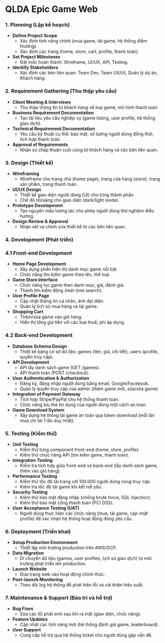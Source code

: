 # QLDA Epic Game Web

### 1. **Planning** (Lập kế hoạch)

- **Define Project Scope**
    - Xác định tính năng chính (mua game, tải game, hệ thống điểm thưởng).
    - Xác định các trang (home, store, cart, profile, thanh toán).
- **Set Project Milestones**
    - Đặt mốc hoàn thành: Wireframe, UI/UX, API, Testing.
- **Identify Stakeholders**
    - Xác định các bên liên quan: Team Dev, Team UX/UI, Quản lý dự án, Khách hàng.

### 2. **Requirement Gathering** (Thu thập yêu cầu)

- **Client Meeting & Interviews**
    - Thu thập thông tin từ khách hàng về loại game, mô hình thanh toán.
- **Business Requirement Documentation**
    - Tạo tài liệu yêu cầu nghiệp vụ (game listing, user profile, hệ thống giao dịch).
- **Technical Requirement Documentation**
    - Yêu cầu kỹ thuật cụ thể: bảo mật, số lượng người dùng đồng thời, tích hợp thanh toán.
- **Approval of Requirements**
    - Nhận sự chấp thuận cuối cùng từ khách hàng và các bên liên quan.

### 3. **Design** (Thiết kế)

- **Wireframing**
    - Wireframe cho trang chủ (home page), trang cửa hàng (store), trang sản phẩm, trang thanh toán.
- **UI/UX Design**
    - Thiết kế giao diện người dùng (UI) cho từng thành phần.
    - Chế độ tối/sáng cho giao diện (dark/light mode).
- **Prototype Development**
    - Tạo nguyên mẫu tương tác cho phép người dùng thử nghiệm điều hướng.
- **Design Review & Approval**
    - Nhận xét và chỉnh sửa thiết kế từ các bên liên quan.

### 4. **Development** (Phát triển)

### 4.1 **Front-end Development**

- **Home Page Development**
    - Xây dựng phần hiển thị danh mục game nổi bật.
    - Chức năng tìm kiếm game theo tên, thể loại.
- **Game Store Interface**
    - Chức năng lọc game theo danh mục, giá, đánh giá.
    - Thanh tìm kiếm động (real-time search).
- **User Profile Page**
    - Cập nhật thông tin cá nhân, ảnh đại diện.
    - Quản lý lịch sử mua hàng và tải game.
- **Shopping Cart**
    - Thêm/xóa game vào giỏ hàng.
    - Hiển thị tổng giá tiền với các loại thuế, phí áp dụng.

### 4.2 **Back-end Development**

- **Database Schema Design**
    - Thiết kế bảng cơ sở dữ liệu: games (tên, giá, chi tiết), users (profile, quyền truy cập).
- **API Development**
    - API lấy danh sách game (GET /games).
    - API thanh toán (POST /checkout).
- **User Authentication & Authorization**
    - Đăng ký, đăng nhập người dùng bằng email, Google/Facebook.
    - Quản lý quyền truy cập của admin (thêm game mới, sửa/xóa game).
- **Integration of Payment Gateway**
    - Tích hợp Stripe/PayPal cho hệ thống thanh toán.
    - Chức năng lưu thẻ tín dụng của người dùng một cách an toàn.
- **Game Download System**
    - Xây dựng hệ thống tải game an toàn qua token download (mỗi lần mua chỉ tải 1 lần duy nhất).

### 5. **Testing** (Kiểm thử)

- **Unit Testing**
    - Kiểm thử từng component front-end (home, store, profile).
    - Kiểm thử chức năng API (tìm kiếm game, thanh toán).
- **Integration Testing**
    - Kiểm tra tích hợp giữa front-end và back-end (lấy danh sách game, thêm vào giỏ hàng).
- **Performance Testing**
    - Kiểm thử tốc độ tải trang với 100.000 người dùng cùng truy cập.
    - Kiểm tra tốc độ tải game khi kết nối yếu.
- **Security Testing**
    - Kiểm thử bảo mật đăng nhập (chống brute force, SQL injection).
    - Kiểm thử bảo mật cổng thanh toán (PCI DSS).
- **User Acceptance Testing (UAT)**
    - Người dùng thực hiện các chức năng (mua, tải game, cập nhật profile) để xác nhận hệ thống hoạt động đúng yêu cầu.

### 6. **Deployment** (Triển khai)

- **Setup Production Environment**
    - Thiết lập môi trường production trên AWS/GCP.
- **Data Migration**
    - Di chuyển dữ liệu (games, user profiles, lịch sử giao dịch) từ môi trường phát triển lên production.
- **Launch Website**
    - Đưa trang web vào hoạt động chính thức.
- **Post-launch Monitoring**
    - Theo dõi log hệ thống để phát hiện lỗi và cải thiện hiệu suất.

### 7. **Maintenance & Support** (Bảo trì và hỗ trợ)

- **Bug Fixes**
    - Sửa các lỗi phát sinh sau khi ra mắt (giao diện, chức năng).
- **Feature Updates**
    - Cập nhật các tính năng mới (hệ thống đánh giá game, leaderboard).
- **User Support**
    - Cung cấp hỗ trợ qua hệ thống ticket cho người dùng gặp vấn đề.
